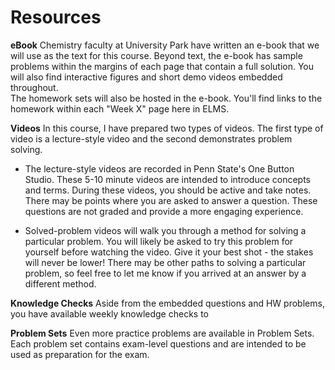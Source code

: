 # Resources

**eBook**
Chemistry faculty at University Park have written an e-book that we will use as the text for this course.  Beyond text, the e-book has sample problems within the margins of each page that contain a full solution.  You will also find interactive figures and short demo videos embedded throughout.  
The homework sets will also be hosted in the e-book.  You'll find links to the  homework within each "Week X" page here in ELMS. 

**Videos**
In this course, I have prepared two types of videos.  The first type of video is a lecture-style video and the second demonstrates problem solving.

* The lecture-style videos are recorded in Penn State's One Button Studio.  These 5-10 minute videos are intended to introduce concepts and terms.  During these videos, you should be active and take notes.  There may be points where you are asked to answer a question.  These questions are not graded and provide a more engaging experience.

* Solved-problem videos will walk you through a method for solving a particular problem.  You will likely be asked to try this problem for yourself before watching the video.  Give it your best shot - the stakes will never be lower!  There may be other paths to solving a particular problem, so feel free to let me know if you arrived at an answer by a different method.

**Knowledge Checks**
Aside from the embedded questions and HW problems, you have available weekly knowledge checks to 

**Problem Sets**
Even more practice problems are available in Problem Sets.  Each problem set contains exam-level questions and are intended to be used as preparation for the exam.  